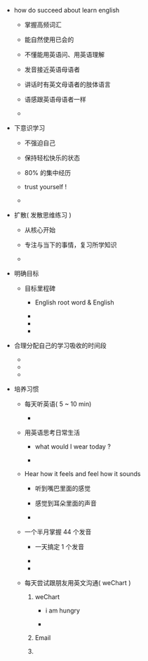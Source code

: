 * how do succeed about learn english

    * 掌握高频词汇
    
    * 能自然使用已会的
    
    * 不懂能用英语问、用英语理解
    
    * 发音接近英语母语者
    
    * 讲话时有英文母语者的肢体语言
    
    * 语感跟英语母语者一样
    
    * 
    
* 下意识学习

    * 不强迫自己
    
    * 保持轻松快乐的状态
    
    * 80% 的集中经历
    
    * trust yourself !
    
    * 

* 扩散( 发散思维练习 )

    * 从核心开始
    
    * 专注与当下的事情，复习所学知识
    
    * 
    
* 明确目标

    * 目标里程碑
    
        * English root word & English 
    
        * 
        
        * 
        
        * 
        
* 合理分配自己的学习吸收的时间段

    * 
    
    * 
    
    * 
    
* 培养习惯 
    
    * 每天听英语( 5 ~ 10 min)
    
        *
    
    * 用英语思考日常生活
    
        *  what would I wear today ?
        
        *   

    * Hear how it feels and feel how it sounds
    
        * 听到嘴巴里面的感觉
    
        * 感觉到耳朵里面的声音 
        
        * 
        
    * 一个半月掌握 44 个发音
    
        * 一天搞定 1 个发音
        
        *  
        
        * 
    
    * 每天尝试跟朋友用英文沟通( weChart )
    
        1. weChart
        
            * i am hungry
            
            * 
        
        2. Email
        
        3. 












































